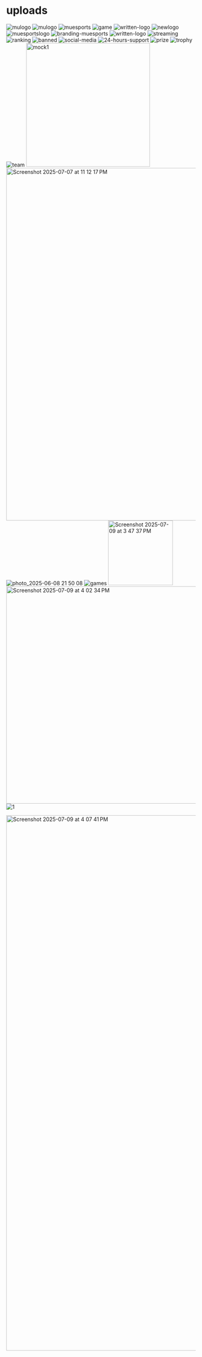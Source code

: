
# uploads
![mulogo](https://github.com/user-attachments/assets/2702bcfb-1bf3-46d6-9788-ec2c694d1d8f)
![mulogo](https://github.com/user-attachments/assets/2702bcfb-1bf3-46d6-9788-ec2c694d1d8f)
![muesports](https://github.com/user-attachments/assets/59c311e4-83cf-48bc-8000-95ff1280d9f9)
![game](https://github.com/user-attachments/assets/86618428-0434-4656-b3bc-5a34b8ac7743)
![written-logo](https://github.com/user-attachments/assets/477ff09d-1537-4777-a671-162d044ed49c)
![newlogo](https://github.com/user-attachments/assets/1f3af325-6c09-4901-b16c-afd2c1647bf1)
![muesportslogo](https://github.com/user-attachments/assets/dec8c6fd-d452-400d-ae8e-8f5da73d9863)
![branding-muesports](https://github.com/user-attachments/assets/96d6ddc1-7546-46e6-baa5-0c408345fc6d)
![written-logo](https://github.com/user-attachments/assets/079bf97a-19cd-4001-9c53-3e2b0280d9b2)
![streaming](https://github.com/user-attachments/assets/3fae0983-841c-426e-9209-a25582374062)
![ranking](https://github.com/user-attachments/assets/648536cb-ce46-4f9d-bc05-86496a7f10a7)
![banned](https://github.com/user-attachments/assets/bc013559-6d08-4400-9949-f90b9402e150)
![social-media](https://github.com/user-attachments/assets/c5f6d3a8-8f03-4c22-b02a-b21f9bda7d86)
![24-hours-support](https://github.com/user-attachments/assets/ef18cd05-6171-4195-8ae7-89bb5e975652)
![prize](https://github.com/user-attachments/assets/7d92081f-f7d6-487e-84ed-f60b1338c29f)
![trophy](https://github.com/user-attachments/assets/1a09a62f-9b79-43cd-b4e2-4e8f94267433)
![team](https://github.com/user-attachments/assets/8df2c115-1fbf-4510-8168-8213a3995bd6)
<img width="329" alt="mock1" src="https://github.com/user-attachments/assets/b7506946-cfd0-4d2c-a7ac-5488fe3a01dd" />
<img width="938" alt="Screenshot 2025-07-07 at 11 12 17 PM" src="https://github.com/user-attachments/assets/3b6ff269-f152-4535-8c2c-08144f0bb1f3" />
![photo_2025-06-08 21 50 08](https://github.com/user-attachments/assets/cfe629ff-f08c-42b6-a1ef-daf9931f4a98)
![games](https://github.com/user-attachments/assets/d7599ea5-b63f-40af-8d79-334d79e152de)
<img width="172" alt="Screenshot 2025-07-09 at 3 47 37 PM" src="https://github.com/user-attachments/assets/2f8e947d-9097-45a3-909a-f3fd8de6ff56" />
<img width="578" alt="Screenshot 2025-07-09 at 4 02 34 PM" src="https://github.com/user-attachments/assets/5e5f9c9c-8a02-4d88-a015-7003c8d4cd44" />
![1](https://github.com/user-attachments/assets/e771a89a-62df-41f9-a119-a0b3eeef4c7a)

<img width="1424" alt="Screenshot 2025-07-09 at 4 07 41 PM" src="https://github.com/user-attachments/assets/169823e4-5fc9-466c-837c-8cfd5323a7e5" />
